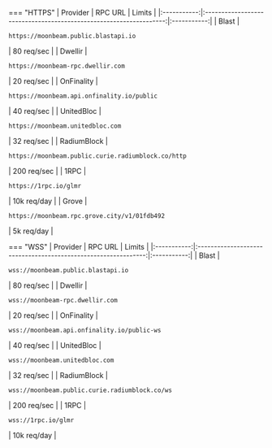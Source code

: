 === "HTTPS"
    |  Provider   |                              RPC URL                               |   Limits    |
    |:-----------:|:------------------------------------------------------------------:|:-----------:|
    |    Blast    |        <pre>```https://moonbeam.public.blastapi.io```</pre>        | 80 req/sec  |
    |   Dwellir   |         <pre>```https://moonbeam-rpc.dwellir.com```</pre>          | 20 req/sec  |
    | OnFinality  |     <pre>```https://moonbeam.api.onfinality.io/public```</pre>     | 40 req/sec  |
    | UnitedBloc  |          <pre>```https://moonbeam.unitedbloc.com```</pre>          | 32 req/sec  |
    | RadiumBlock | <pre>```https://moonbeam.public.curie.radiumblock.co/http```</pre> | 200 req/sec |
    |    1RPC     |               <pre>```https://1rpc.io/glmr```</pre>                | 10k req/day |
    |    Grove    |         <pre>```https://moonbeam.rpc.grove.city/v1/01fdb492```</pre>         | 5k req/day  |



=== "WSS"
    |  Provider   |                            RPC URL                             |   Limits    |
    |:-----------:|:--------------------------------------------------------------:|:-----------:|
    |    Blast    |       <pre>```wss://moonbeam.public.blastapi.io```</pre>       | 80 req/sec  |
    |   Dwellir   |        <pre>```wss://moonbeam-rpc.dwellir.com```</pre>         | 20 req/sec  |
    | OnFinality  |  <pre>```wss://moonbeam.api.onfinality.io/public-ws```</pre>   | 40 req/sec  |
    | UnitedBloc  |         <pre>```wss://moonbeam.unitedbloc.com```</pre>         | 32 req/sec  |
    | RadiumBlock | <pre>```wss://moonbeam.public.curie.radiumblock.co/ws```</pre> | 200 req/sec |
    |    1RPC     |              <pre>```wss://1rpc.io/glmr```</pre>               | 10k req/day |
